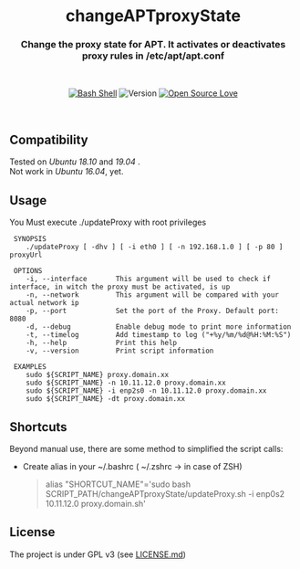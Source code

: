 <div align="center">

# changeAPTproxyState
### Change the proxy state for APT. It activates or deactivates proxy rules in /etc/apt/apt.conf

</div>
<br/>
<div align="center">
  
[![Bash Shell](https://badges.frapsoft.com/bash/v1/bash.png?v=103)](https://github.com/ellerbrock/open-source-badges/)
![Version](https://img.shields.io/badge/version-0.5.0--beta-red.svg)
[![Open Source Love](https://badges.frapsoft.com/os/v1/open-source.png?v=103)](https://github.com/ellerbrock/open-source-badges/)

</div>
<br/>

Compatibility
-----
Tested on _Ubuntu 18.10_ and _19.04_ .<br/>
Not work in _Ubuntu 16.04_, yet.

Usage
-----
You Must execute ./updateProxy with root privileges

```
 SYNOPSIS
    ./updateProxy [ -dhv ] [ -i eth0 ] [ -n 192.168.1.0 ] [ -p 80 ] proxyUrl

 OPTIONS
    -i, --interface       This argument will be used to check if interface, in witch the proxy must be activated, is up 
    -n, --network         This argument will be compared with your actual network ip
    -p, --port            Set the port of the Proxy. Default port: 8080
    -d, --debug           Enable debug mode to print more information
    -t, --timelog         Add timestamp to log ("+%y/%m/%d@%H:%M:%S") 
    -h, --help            Print this help
    -v, --version         Print script information

 EXAMPLES
    sudo ${SCRIPT_NAME} proxy.domain.xx
    sudo ${SCRIPT_NAME} -n 10.11.12.0 proxy.domain.xx
    sudo ${SCRIPT_NAME} -i enp2s0 -n 10.11.12.0 proxy.domain.xx
    sudo ${SCRIPT_NAME} -dt proxy.domain.xx
```

Shortcuts
------------
Beyond manual use, there are some method to simplified the script calls:

* Create alias in your ~/.bashrc ( ~/.zshrc -> in case of ZSH)
  
  > alias "SHORTCUT_NAME"='sudo bash SCRIPT_PATH/changeAPTproxyState/updateProxy.sh -i enp0s2 10.11.12.0 proxy.domain.sh'


License
-------
The project is under GPL v3 (see [LICENSE.md](https://https://github.com/Sonic0/changeAPTproxyState/blob/master/LICENSE.md))


